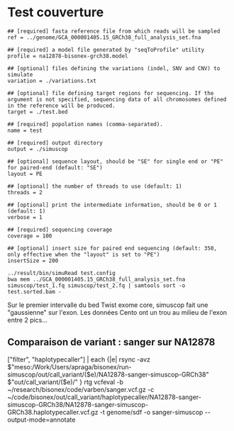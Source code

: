 # Test couverture

```test.config                                                                                                                     
## [required] fasta reference file from which reads will be sampled
ref = ../genome/GCA_000001405.15_GRCh38_full_analysis_set.fna
                                                                                                                      
## [required] a model file generated by "seqToProfile" utility
profile = na12878-bisonex-grch38.model
                                                                                                                      
## [optional] files defining the variations (indel, SNV and CNV) to simulate
variation = ./variations.txt
                                                                                                                      
## [optional] file defining target regions for sequencing. If the argument is not specified, sequencing data of all chromosomes defined in the reference will be produced.
target = ./test.bed
                                                                                                                      
## [required] popolation names (comma-separated).
name = test
                                                                                                                      
## [required] output directory
output = ./simuscop
                                                                                                                      
## [optional] sequence layout, should be "SE" for single end or "PE" for paired-end (default: "SE")
layout = PE
                                                                                                                      
## [optional] the number of threads to use (default: 1)
threads = 2
                                                                                                                      
## [optional] print the intermediate information, should be 0 or 1 (default: 1)
verbose = 1
                                                                                                                      
## [required] sequencing coverage
coverage = 100
                                                                                                                      
## [optional] insert size for paired end sequencing (default: 350, only effective when the "layout" is set to "PE")
insertSize = 200
```

    ../result/bin/simuRead test.config
    bwa mem ../GCA_000001405.15_GRCh38_full_analysis_set.fna simuscop/test_1.fq simuscop/test_2.fq | samtools sort -o test.sorted.bam -

Sur le premier intervalle du bed Twist exome core, simuscop fait une "gaussienne" sur l'exon. Les données Cento ont un trou au milieu de l'exon entre 2 pics...


## Comparaison de variant : sanger sur NA12878



["filter", "haplotypecaller"] | each {|e| rsync -avz $"meso:/Work/Users/apraga/bisonex/run-simuscop/out/call_variant/($e)/NA12878-sanger-simuscop-GRCh38" $"out/call_variant/($e)/" }
rtg vcfeval -b ~/research/bisonex/code/varben/sanger.vcf.gz -c ~/code/bisonex/out/call_variant/haplotypecaller/NA12878-sanger-simuscop-GRCh38/NA12878-sanger-simuscop-GRCh38.haplotypecaller.vcf.gz -t genome/sdf -o sanger-simuscop --output-mode=annotate
